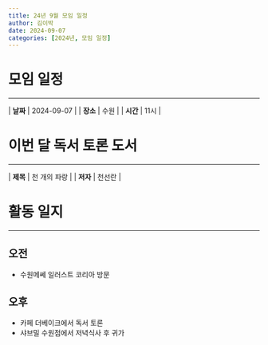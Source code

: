 ```yaml
---
title: 24년 9월 모임 일정
author: 김이박
date: 2024-09-07
categories: [2024년, 모임 일정]
---
```


# **모임 일정**
---

| **날짜** | 2024-09-07 |
| **장소** | 수원        |
| **시간** | 11시       |


# **이번 달 독서 토론 도서**
---

| **제목** | 천 개의 파랑 |
| **저자** | 천선란      |

# **활동 일지**
---
## **오전**  
  - 수원메쎄 일러스트 코리아 방문  

## **오후**  
  - 카페 더베이크에서 독서 토론   
  - 샤브밀 수원점에서 저녁식사 후 귀가